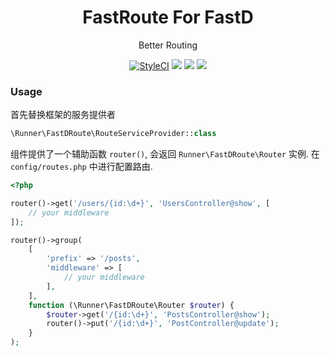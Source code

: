 <h1 align="center">FastRoute For FastD</h1>

<p align="center">Better Routing</p>

<p align="center">
<a href="https://styleci.io/repos/164067470"><img src="https://styleci.io/repos/164067470/shield?branch=master" alt="StyleCI"></a>
<a href="https://github.com/RunnerLee/fastd-fastroute"><img src="https://poser.pugx.org/runner/fastd-fastroute/v/stable" /></a>
<a href="http://www.php.net/"><img src="https://img.shields.io/badge/php-%3E%3D7.0-8892BF.svg" /></a>
<a href="https://github.com/RunnerLee/fastd-fastroute"><img src="https://poser.pugx.org/runner/fastd-fastroute/license" /></a>
</p>

### Usage

首先替换框架的服务提供者

```php
\Runner\FastDRoute\RouteServiceProvider::class
```

组件提供了一个辅助函数 `router()`, 会返回 `Runner\FastDRoute\Router` 实例. 在 `config/routes.php` 中进行配置路由.

```php
<?php

router()->get('/users/{id:\d+}', 'UsersController@show', [
    // your middleware
]);

router()->group(
    [
        'prefix' => '/posts',
        'middleware' => [
            // your middleware
        ],    
    ],
    function (\Runner\FastDRoute\Router $router) {
        $router->get('/{id:\d+}', 'PostsController@show');
        router()->put('/{id:\d+}', 'PostController@update');
    }
);

```
